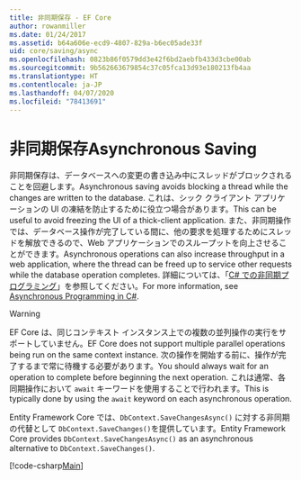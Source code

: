 ```yaml
---
title: 非同期保存 - EF Core
author: rowanmiller
ms.date: 01/24/2017
ms.assetid: b64a606e-ecd9-4807-829a-b6ec05ade33f
uid: core/saving/async
ms.openlocfilehash: 0823b86f0579dd3e42f6bd2aebfb433d3cbe00ab
ms.sourcegitcommit: 9b562663679854c37c05fca13d93e180213fb4aa
ms.translationtype: HT
ms.contentlocale: ja-JP
ms.lasthandoff: 04/07/2020
ms.locfileid: "78413691"
---
```

# <a name="asynchronous-saving"></a><span data-ttu-id="95237-102">非同期保存</span><span class="sxs-lookup"><span data-stu-id="95237-102">Asynchronous Saving</span></span>

<span data-ttu-id="95237-103">非同期保存は、データベースへの変更の書き込み中にスレッドがブロックされることを回避します。</span><span class="sxs-lookup"><span data-stu-id="95237-103">Asynchronous saving avoids blocking a thread while the changes are written to the database.</span></span> <span data-ttu-id="95237-104">これは、シック クライアント アプリケーションの UI の凍結を防止するために役立つ場合があります。</span><span class="sxs-lookup"><span data-stu-id="95237-104">This can be useful to avoid freezing the UI of a thick-client application.</span></span> <span data-ttu-id="95237-105">また、非同期操作では、データベース操作が完了している間に、他の要求を処理するためにスレッドを解放できるので、Web アプリケーションでのスループットを向上させることができます。</span><span class="sxs-lookup"><span data-stu-id="95237-105">Asynchronous operations can also increase throughput in a web application, where the thread can be freed up to service other requests while the database operation completes.</span></span> <span data-ttu-id="95237-106">詳細については、「[C# での非同期プログラミング](https://docs.microsoft.com/dotnet/csharp/async)」を参照してください。</span><span class="sxs-lookup"><span data-stu-id="95237-106">For more information, see [Asynchronous Programming in C#](https://docs.microsoft.com/dotnet/csharp/async).</span></span>

> [!WARNING]  
> <span data-ttu-id="95237-107">EF Core は、同じコンテキスト インスタンス上での複数の並列操作の実行をサポートしていません。</span><span class="sxs-lookup"><span data-stu-id="95237-107">EF Core does not support multiple parallel operations being run on the same context instance.</span></span> <span data-ttu-id="95237-108">次の操作を開始する前に、操作が完了するまで常に待機する必要があります。</span><span class="sxs-lookup"><span data-stu-id="95237-108">You should always wait for an operation to complete before beginning the next operation.</span></span> <span data-ttu-id="95237-109">これは通常、各同期操作において `await` キーワードを使用することで行われます。</span><span class="sxs-lookup"><span data-stu-id="95237-109">This is typically done by using the `await` keyword on each asynchronous operation.</span></span>

<span data-ttu-id="95237-110">Entity Framework Core では、`DbContext.SaveChangesAsync()` に対する非同期の代替として `DbContext.SaveChanges()`を提供しています。</span><span class="sxs-lookup"><span data-stu-id="95237-110">Entity Framework Core provides `DbContext.SaveChangesAsync()` as an asynchronous alternative to `DbContext.SaveChanges()`.</span></span>

[!code-csharp[Main](../../../samples/core/Saving/Async/Sample.cs#Sample)]
